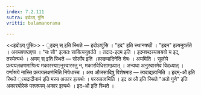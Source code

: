 ```yaml
---
index: 7.2.111
sutra: इदोऽय् पुंसि
vritti: balamanorama

---
```

<<इदोऽय् पुंसि>> - ॒इदम् स् इति स्थिते — इदोऽय्पुंसि । "इद" इति स्थानषष्ठी । "इदम" इत्यनुवर्तते । अवयवषष्ठएषा । "यः सौ" इत्यतः सावित्यनुवर्तते । तदाद-इदम इति । इदम्शब्दस्यावयवो य इद्, तस्येत्यर्थः । अयम् स् इति स्थिते — सोर्लोप इति ।हल्ङ्यादिने॑ति शेषः । अयमिति । सुलोपे प्रत्ययलक्षणमाश्रित्य मकारस्याऽनुस्वारस्तु न, मकारविधिसामथ्र्यात् । अन्यथा अनुस्वारमेव विदध्यात् ।वर्णाश्रये नास्ति प्रत्ययलक्षण॑मिति निषेधाच्च । अथ औजसादिषु विशेषमाह — त्यदाद्यत्वमिति । इदम्-औ इति स्थिते ॒त्यदादीनाम॑ इति मस्य अकार इत्यर्थः । पररूपत्वमिति । इद अ औ इति स्थिते "अतो गुणे" इति अकारयोरेकं परूरूपम् अकार इत्यर्थः । इद-औ इति स्थिते । 